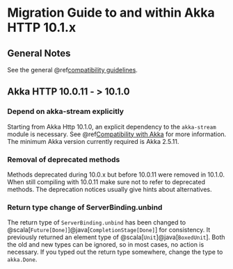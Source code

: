 # Migration Guide to and within Akka HTTP 10.1.x

## General Notes

See the general @ref[compatibility guidelines](../compatibility-guidelines.md).

## Akka HTTP 10.0.11 - > 10.1.0

### Depend on akka-stream explicitly

Starting from Akka Http 10.1.0, an explicit dependency to the `akka-stream` module is necessary. See
@ref[Compatibility with Akka](../compatibility-guidelines.md#compatibility-with-akka) for more information. The minimum
Akka version currently required is Akka 2.5.11.

### Removal of deprecated methods

Methods deprecated during 10.0.x but before 10.0.11 were removed in 10.1.0. When still compiling with 10.0.11 make sure
not to refer to deprecated methods. The deprecation notices usually give hints about alternatives.

### Return type change of ServerBinding.unbind

The return type of `ServerBinding.unbind` has been changed to @scala[`Future[Done]`]@java[`CompletionStage[Done]`] for
consistency. It previously returned an element type of @scala[`Unit`]@java[`BoxedUnit`]. Both the old and new
types can be ignored, so in most cases, no action is necessary. If you typed out the return type somewhere, change the
type to `akka.Done`.